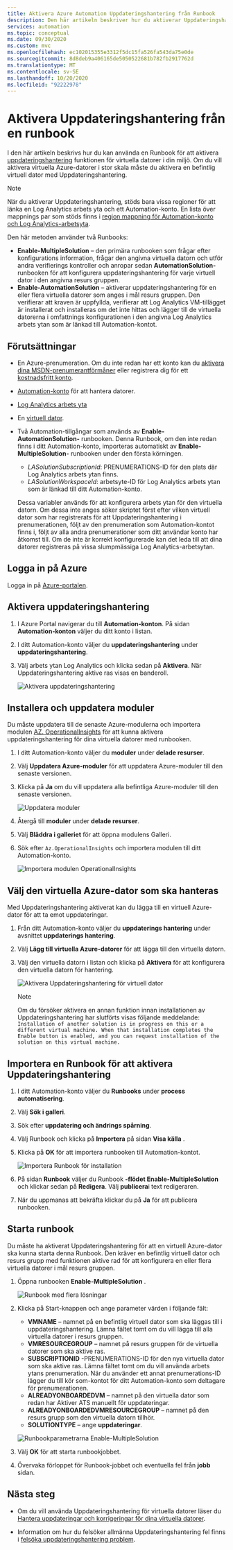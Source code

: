 ```yaml
---
title: Aktivera Azure Automation Uppdateringshantering från Runbook
description: Den här artikeln beskriver hur du aktiverar Uppdateringshantering från en Runbook.
services: automation
ms.topic: conceptual
ms.date: 09/30/2020
ms.custom: mvc
ms.openlocfilehash: ec102015355e3312f5dc15fa526fa543da75e0de
ms.sourcegitcommit: 8d8deb9a406165de5050522681b782fb2917762d
ms.translationtype: MT
ms.contentlocale: sv-SE
ms.lasthandoff: 10/20/2020
ms.locfileid: "92222978"
---
```

# <a name="enable-update-management-from-a-runbook"></a>Aktivera Uppdateringshantering från en runbook

I den här artikeln beskrivs hur du kan använda en Runbook för att aktivera [uppdateringshantering](overview.md) funktionen för virtuella datorer i din miljö. Om du vill aktivera virtuella Azure-datorer i stor skala måste du aktivera en befintlig virtuell dator med Uppdateringshantering.

> [!NOTE]
> När du aktiverar Uppdateringshantering, stöds bara vissa regioner för att länka en Log Analytics arbets yta och ett Automation-konto. En lista över mappnings par som stöds finns i [region mappning för Automation-konto och Log Analytics-arbetsyta](../how-to/region-mappings.md).

Den här metoden använder två Runbooks:

* **Enable-MultipleSolution** – den primära runbooken som frågar efter konfigurations information, frågar den angivna virtuella datorn och utför andra verifierings kontroller och anropar sedan **AutomationSolution-** runbooken för att konfigurera uppdateringshantering för varje virtuell dator i den angivna resurs gruppen.
* **Enable-AutomationSolution** – aktiverar uppdateringshantering för en eller flera virtuella datorer som anges i mål resurs gruppen. Den verifierar att kraven är uppfyllda, verifierar att Log Analytics VM-tillägget är installerat och installeras om det inte hittas och lägger till de virtuella datorerna i omfattnings konfigurationen i den angivna Log Analytics arbets ytan som är länkad till Automation-kontot.

## <a name="prerequisites"></a>Förutsättningar

* En Azure-prenumeration. Om du inte redan har ett konto kan du [aktivera dina MSDN-prenumerantförmåner](https://azure.microsoft.com/pricing/member-offers/msdn-benefits-details/) eller registrera dig för ett [kostnadsfritt konto](https://azure.microsoft.com/free/?WT.mc_id=A261C142F).
* [Automation-konto](../automation-security-overview.md) för att hantera datorer.
* [Log Analytics arbets yta](../../azure-monitor/platform/design-logs-deployment.md)
* En [virtuell dator](../../virtual-machines/windows/quick-create-portal.md).
* Två Automation-tillgångar som används av **Enable-AutomationSolution-** runbooken. Denna Runbook, om den inte redan finns i ditt Automation-konto, importeras automatiskt av **Enable-MultipleSolution-** runbooken under den första körningen.
    * *LASolutionSubscriptionId*: PRENUMERATIONS-ID för den plats där Log Analytics arbets ytan finns.
    * *LASolutionWorkspaceId*: arbetsyte-ID för Log Analytics arbets ytan som är länkad till ditt Automation-konto.

    Dessa variabler används för att konfigurera arbets ytan för den virtuella datorn. Om dessa inte anges söker skriptet först efter vilken virtuell dator som har registrerats för att Uppdateringshantering i prenumerationen, följt av den prenumeration som Automation-kontot finns i, följt av alla andra prenumerationer som ditt användar konto har åtkomst till. Om de inte är korrekt konfigurerade kan det leda till att dina datorer registreras på vissa slumpmässiga Log Analytics-arbetsytan.

## <a name="sign-in-to-azure"></a>Logga in på Azure

Logga in på [Azure-portalen](https://portal.azure.com).

## <a name="enable-update-management"></a>Aktivera uppdateringshantering

1. I Azure Portal navigerar du till **Automation-konton**. På sidan **Automation-konton** väljer du ditt konto i listan.

2. I ditt Automation-konto väljer du **uppdateringshantering** under **uppdateringshantering**.

3. Välj arbets ytan Log Analytics och klicka sedan på **Aktivera**. När Uppdateringshantering aktive ras visas en banderoll.

    ![Aktivera uppdateringshantering](media/enable-from-runbook/enable-update-management.png)

## <a name="install-and-update-modules"></a>Installera och uppdatera moduler

Du måste uppdatera till de senaste Azure-modulerna och importera modulen [AZ. OperationalInsights](/powershell/module/az.operationalinsights) för att kunna aktivera uppdateringshantering för dina virtuella datorer med runbooken.

1. I ditt Automation-konto väljer du **moduler** under **delade resurser**.

2. Välj **Uppdatera Azure-moduler** för att uppdatera Azure-moduler till den senaste versionen.

3. Klicka på **Ja** om du vill uppdatera alla befintliga Azure-moduler till den senaste versionen.

    ![Uppdatera moduler](media/enable-from-runbook/update-modules.png)

4. Återgå till **moduler** under **delade resurser**.

5. Välj **Bläddra i galleriet** för att öppna modulens Galleri.

6. Sök efter `Az.OperationalInsights` och importera modulen till ditt Automation-konto.

    ![Importera modulen OperationalInsights](media/enable-from-runbook/import-operational-insights-module.png)

## <a name="select-azure-vm-to-manage"></a>Välj den virtuella Azure-dator som ska hanteras

Med Uppdateringshantering aktiverat kan du lägga till en virtuell Azure-dator för att ta emot uppdateringar.

1. Från ditt Automation-konto väljer du **uppdaterings hantering** under avsnittet **uppdaterings hantering**.

2. Välj **Lägg till virtuella Azure-datorer** för att lägga till den virtuella datorn.

3. Välj den virtuella datorn i listan och klicka på **Aktivera** för att konfigurera den virtuella datorn för hantering.

   ![Aktivera Uppdateringshantering för virtuell dator](media/enable-from-runbook/enable-update-management-vm.png)

    > [!NOTE]
    > Om du försöker aktivera en annan funktion innan installationen av Uppdateringshantering har slutförts visas följande meddelande: `Installation of another solution is in progress on this or a different virtual machine. When that installation completes the Enable button is enabled, and you can request installation of the solution on this virtual machine.`

## <a name="import-a-runbook-to-enable-update-management"></a>Importera en Runbook för att aktivera Uppdateringshantering

1. I ditt Automation-konto väljer du **Runbooks** under **process automatisering**.

2. Välj **Sök i galleri**.

3. Sök efter **uppdatering och ändrings spårning**.

4. Välj Runbook och klicka på **Importera** på sidan **Visa källa** .

5. Klicka på **OK** för att importera runbooken till Automation-kontot.

   ![Importera Runbook för installation](media/enable-from-runbook/import-from-gallery.png)

6. På sidan **Runbook** väljer du Runbook **-flödet Enable-MultipleSolution** och klickar sedan på **Redigera**. Välj  **publicera**i text redigeraren.

7. När du uppmanas att bekräfta klickar du på **Ja** för att publicera runbooken.

## <a name="start-the-runbook"></a>Starta runbook

Du måste ha aktiverat Uppdateringshantering för att en virtuell Azure-dator ska kunna starta denna Runbook. Den kräver en befintlig virtuell dator och resurs grupp med funktionen aktive rad för att konfigurera en eller flera virtuella datorer i mål resurs gruppen.

1. Öppna runbooken **Enable-MultipleSolution** .

   ![Runbook med flera lösningar](media/enable-from-runbook/runbook-overview.png)

2. Klicka på Start-knappen och ange parameter värden i följande fält:

   * **VMNAME** – namnet på en befintlig virtuell dator som ska läggas till i uppdateringshantering. Lämna fältet tomt om du vill lägga till alla virtuella datorer i resurs gruppen.
   * **VMRESOURCEGROUP** – namnet på resurs gruppen för de virtuella datorer som ska aktive ras.
   * **SUBSCRIPTIONID** -PRENUMERATIONS-ID för den nya virtuella dator som ska aktive ras. Lämna fältet tomt om du vill använda arbets ytans prenumeration. När du använder ett annat prenumerations-ID lägger du till kör som-kontot för ditt Automation-konto som deltagare för prenumerationen.
   * **ALREADYONBOARDEDVM** – namnet på den virtuella dator som redan har Aktiver ATS manuellt för uppdateringar.
   * **ALREADYONBOARDEDVMRESOURCEGROUP** – namnet på den resurs grupp som den virtuella datorn tillhör.
   * **SOLUTIONTYPE** – ange **uppdateringar**.

   ![Runbookparametrarna Enable-MultipleSolution](media/enable-from-runbook/runbook-parameters.png)

3. Välj **OK** för att starta runbookjobbet.

4. Övervaka förloppet för Runbook-jobbet och eventuella fel från **jobb** sidan.

## <a name="next-steps"></a>Nästa steg

* Om du vill använda Uppdateringshantering för virtuella datorer läser du [Hantera uppdateringar och korrigeringar för dina virtuella datorer](manage-updates-for-vm.md).

* Information om hur du felsöker allmänna Uppdateringshantering fel finns i [felsöka uppdateringshantering problem](../troubleshoot/update-management.md).
